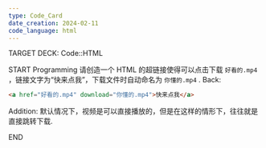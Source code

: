 ```yaml
---
type: Code_Card
date_creation: 2024-02-11
code_language: html
---
```


TARGET DECK: Code::HTML

START
Programming
请创造一个 HTML 的超链接使得可以点击下载 `好看的.mp4` ，链接文字为“快来点我”，下载文件时自动命名为 `你懂的.mp4` .
Back: 
```html
<a href="好看的.mp4" download="你懂的.mp4">快来点我</a>
```
Addition: 
默认情况下，视频是可以直接播放的，但是在这样的情形下，往往就是直接跳转下载.
<!--ID: 1707660339747-->
END